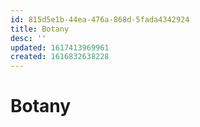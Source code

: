 ```yaml
---
id: 815d5e1b-44ea-476a-868d-5fada4342924
title: Botany
desc: ''
updated: 1617413969961
created: 1616832638228
---
```


# Botany